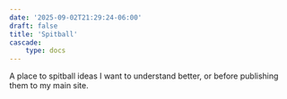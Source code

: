 ```yaml
---
date: '2025-09-02T21:29:24-06:00'
draft: false
title: 'Spitball'
cascade:
    type: docs
---
```


A place to spitball ideas I want to understand better, or before publishing them to my main site.
